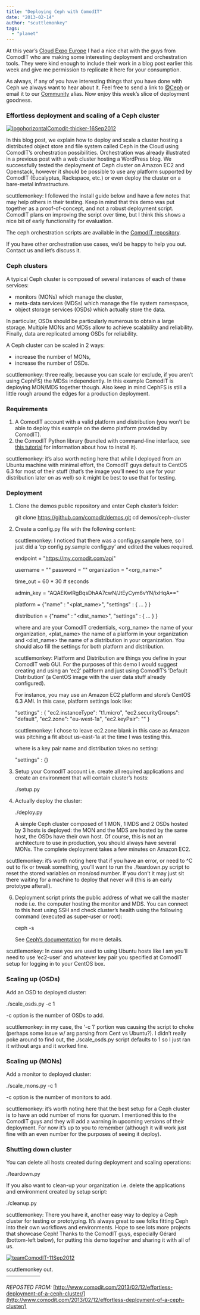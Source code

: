 ```yaml
---
title: "Deploying Ceph with ComodIT"
date: "2013-02-14"
author: "scuttlemonkey"
tags: 
  - "planet"
---
```


At this year’s [Cloud Expo Europe](http://www.cloudexpoeurope.com/) I had a nice chat with the guys from ComodIT who are making some interesting deployment and orchestration tools. They were kind enough to include their work in a blog post earlier this week and give me permission to replicate it here for your consumption.

As always, if any of you have interesting things that you have done with Ceph we always want to hear about it. Feel free to send a link to [@Ceph](http://twitter.com/ceph) or email it to our [Community](mailto:community@inktank.com) alias. Now enjoy this week’s slice of deployment goodness.  

### Effortless deployment and scaling of a Ceph cluster

[![](images/logohorizontalComodit-thicker-16Sep2012-300x80.png "logohorizontalComodit-thicker-16Sep2012")](http://www.comodit.com/)

In this blog post, we explain how to deploy and scale a cluster hosting a distributed object store and file system called Ceph in the Cloud using ComodIT’s orchestration possibilities. Orchestration was already illustrated in a previous post with a web cluster hosting a WordPress blog. We successfully tested the deployment of Ceph cluster on Amazon EC2 and Openstack, however it should be possible to use any platform supported by ComodIT (Eucalyptus, Rackspace, etc.) or even deploy the cluster on a bare-metal infrastructure.

scuttlemonkey: I followed the install guide below and have a few notes that may help others in their testing. Keep in mind that this demo was put together as a proof-of-concept, and not a robust deployment script. ComodIT plans on improving the script over time, but I think this shows a nice bit of early functionality for evaluation.

The ceph orchestration scripts are available in the [ComodIT repository](https://github.com/comodit).

If you have other orchestration use cases, we’d be happy to help you out. Contact us and let’s discuss it.

### Ceph clusters

A typical Ceph cluster is composed of several instances of each of these services:

- monitors (MONs) which manage the cluster,
- meta-data services (MDSs) which manage the file system namespace,
- object storage services (OSDs) which actually store the data.

In particular, OSDs should be particularly numerous to obtain a large storage. Multiple MONs and MDSs allow to achieve scalability and reliability. Finally, data are replicated among OSDs for reliability.

A Ceph cluster can be scaled in 2 ways:

- increase the number of MONs,
- increase the number of OSDs.

scuttlemonkey: three really, because you can scale (or exclude, if you aren’t using CephFS) the MDSs independently. In this example ComodIT is deploying MON/MDS together though. Also keep in mind CephFS is still a little rough around the edges for a production deployment.

### Requirements

1. A ComodIT account with a valid platform and distribution (you won’t be able to deploy this example on the demo platform provided by ComodIT).
2. the ComodIT Python library (bundled with command-line interface, see [this tutorial](http://www.comodit.com/resources/tutorials/cli.html) for information about how to install it).

scuttlemonkey: it’s also worth noting here that while I deployed from an Ubuntu machine with minimal effort, the ComodIT guys default to CentOS 6.3 for most of their stuff (that’s the image you’ll need to use for your distribution later on as well) so it might be best to use that for testing.

### Deployment

1. Clone the demos public repository and enter Ceph cluster’s folder:
    
     git clone https://github.com/comodit/demos.git
     cd demos/ceph-cluster
    
2. Create a config.py file with the following content:
    
    scuttlemonkey: I noticed that there was a config.py.sample here, so I just did a ‘cp config.py.sample config.py’ and edited the values required.
    
     endpoint = "https://my.comodit.com/api"
    
     username = "<user>"
     password = "<password>"
     organization = "<org\_name>"
    
     time\_out = 60 \* 30  # seconds
    
     admin\_key = "AQAEKwlRgBqsDhAA7cwN/JtEyCym6vYN/ixHqA=="
    
     platform = {"name" : "<plat\_name>",
                 "settings" : { ... }
                }
    
     distribution = {"name" : "<dist\_name>",
                     "settings" : { ... }
                    }
    
    where <user> and <password> are your ComodIT credentials, <org\_name> the name of your organization, <plat\_name> the name of a platform in your organization and <dist\_name> the name of a distribution in your organization. You should also fill the settings for both platform and distribution.
    
    scuttlemonkey: Platform and Distribution are things you define in your ComodIT web GUI. For the purposes of this demo I would suggest creating and using an ‘ec2′ paltform and just using ComodIT’s ‘Default Distribution’ (a CentOS image with the user data stuff already configured).
    
    For instance, you may use an Amazon EC2 platform and store’s CentOS 6.3 AMI. In this case, platform settings look like:
    
     "settings" : {
                  "ec2.instanceType": "t1.micro",
                  "ec2.securityGroups": "default",
                  "ec2.zone": "eu-west-1a",
                  "ec2.keyPair": "<key name>"
                  }
    
    scuttlemonkey: I chose to leave ec2.zone blank in this case as Amazon was pitching a fit about us-east-1a at the time I was testing this.
    
    where <key name> is a key pair name and distribution takes no setting:
    
     "settings" : {}
    
3. Setup your ComodIT account i.e. create all required applications and create an environment that will contain cluster’s hosts:
    
    ./setup.py
    
4. Actually deploy the cluster:
    
    ./deploy.py
    
    A simple Ceph cluster composed of 1 MON, 1 MDS and 2 OSDs hosted by 3 hosts is deployed: the MON and the MDS are hosted by the same host, the OSDs have their own host. Of course, this is not an architecture to use in production, you should always have several MONs. The complete deployment takes a few minutes on Amazon EC2.
    

scuttlemonkey: it’s worth noting here that if you have an error, or need to ^C out to fix or tweak something, you’ll want to run the ./teardown.py script to reset the stored variables on mon/osd number. If you don’t it may just sit there waiting for a machine to deploy that never will (this is an early prototype afterall).

6. Deployment script prints the public address of what we call the master node i.e. the computer hosting the monitor and MDS. You can connect to this host using SSH and check cluster’s health using the following command (executed as super-user or root):
    
    ceph -s
    
    See [Ceph’s documentation](http://ceph.com/docs/master/rados/operations/monitoring/#checking-a-cluster-s-status) for more details.
    

scuttlemonkey: In case you are used to using Ubuntu hosts like I am you’ll need to use ‘ec2-user’ and whatever key pair you specified at ComodIT setup for logging in to your CentOS box.

### Scaling up (OSDs)

Add an OSD to deployed cluster:

./scale\_osds.py -c 1

\-c option is the number of OSDs to add.

scuttlemonkey: in my case, the ‘-c 1′ portion was causing the script to choke (perhaps some issue w/ arg parsing from Cent vs Ubuntu?). I didn’t really poke around to find out, the ./scale\_osds.py script defaults to 1 so I just ran it without args and it worked fine.

### Scaling up (MONs)

Add a monitor to deployed cluster:

./scale\_mons.py -c 1

\-c option is the number of monitors to add.

scuttlemonkey: it’s worth noting here that the best setup for a Ceph cluster is to have an odd number of mons for quorum. I mentioned this to the ComodIT guys and they will add a warning in upcoming versions of their deployment. For now it’s up to you to remember (although it will work just fine with an even number for the purposes of seeing it deploy).

### Shutting down cluster

You can delete all hosts created during deployment and scaling operations:

./teardown.py

If you also want to clean-up your organization i.e. delete the applications and environment created by setup script:

./cleanup.py

scuttlemonkey: There you have it, another easy way to deploy a Ceph cluster for testing or prototyping. It’s always great to see folks fitting Ceph into their own workflows and environments. Hope to see lots more projects that showcase Ceph! Thanks to the ComodIT guys, especially Gérard (bottom-left below), for putting this demo together and sharing it with all of us.

[![](images/teamComodIT-11Sep2012-292x220.png "teamComodIT-11Sep2012")](http://ceph.com/wp-content/uploads/2013/02/teamComodIT-11Sep2012.png)

scuttlemonkey out.  
——————–

_REPOSTED FROM:_ [http://www.comodit.com/2013/02/12/effortless-deployment-of-a-ceph-cluster/](http://www.comodit.com/2013/02/12/effortless-deployment-of-a-ceph-cluster/)

